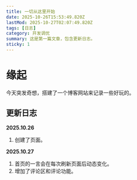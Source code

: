 ```yaml
---
title: 一切从这里开始
date: 2025-10-26T15:53:49.820Z
lastMod: 2025-10-27T02:07:49.820Z
tags: [日志]
category: 开发调优
summary: 这是第一篇文章，包含更新日志。
sticky: 1
---
```


# 缘起
今天突发奇想，搭建了一个博客网站来记录一些好玩的。


## 更新日志
**2025.10.26**


1. 创建了页面。


**2025.10.27**


1. 首页的一言会在每次刷新页面后动态变化。
2. 增加了评论区和评论功能。
